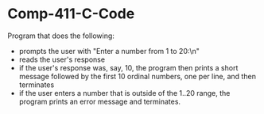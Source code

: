 # Comp-411-C-Code
Program that does the following:
  - prompts the user with "Enter a number from 1 to 20:\n"
  - reads the user's response
  - if the user's response was, say, 10, the program then prints a short message followed by the first 10 ordinal numbers, one      per line, and then terminates
  - if the user enters a number that is outside of the 1..20 range, the program prints an error message and terminates.
